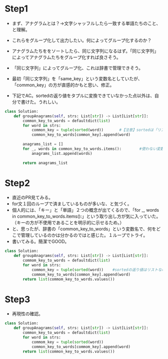 # Step1
- まず、アナグラムとは？->文字シャッフルしたら一致する単語たちのこと、と理解。
- これらをグループ化して出力したい。何によってグループ化するのか？
- アナグラムたちををソートしたら、同じ文字列になるはず。「同じ文字列」によってアナグラムたちをグループ化すれば良さそう。
- 「同じ文字列」によってグループ化、これは辞書で管理できそう。
- 最初「同じ文字列」を「same_key」という変数名としていたが、「common_key」の方が直感的かもと思い、修正。

- 下記でAC。sortedの返り値をタプルに変換できていなかった点以外は、自分で書けた。うれしい。
```python
class Solution:
    def groupAnagrams(self, strs: List[str]) -> List[List[str]]:
        common_key_to_words = defaultdict(list)
        for word in strs:
            common_key = tuple(sorted(word))       #【注意】sortedは「リスト」を返す。リストは辞書キーとして使えない。タプルを使う
            common_key_to_words[common_key].append(word)
        
        anagrams_list = []
        for _, words in common_key_to_words.items():        #使わない変数は取り出しつつ「_」と名付けると明示的。
            anagrams_list.append(words)
        
        return anagrams_list
```

# Step2
- 直近のPR見てみる。
- for文１回のループで済ましているものが多いな、と気づく。
- 個人的には、「キー」と「単語」２つの概念が出てくるので、「for _, words in common_key_to_words.items():」という取り出し方が気に入っていた。（キーの方が不使用であることを明示的に示せるため。）
- と、思ったが、辞書の「common_key_to_words」という変数名で、何をどこで管理しているのかは分かるのではと感じた。１ループでトライ。
- 書いてみる。簡潔でGOOD。

```python
class Solution:
    def groupAnagrams(self, strs: List[str]) -> List[List[str]]:
        commom_key_to_words = defaultdict(list)
        for word in strs:
            common_key = tuple(sorted(word))    #sortedの返り値はリストなので、辞書キーとして使えず、タプルに変換する必要がある。
            commom_key_to_words[common_key].append(word)
        return list(commom_key_to_words.values())
```

# Step3
- 再現性の確認。
```python
class Solution:
    def groupAnagrams(self, strs: List[str]) -> List[List[str]]:
        common_key_to_words = defaultdict(list)
        for word in strs:
            commom_key = tuple(sorted(word))
            common_key_to_words[commom_key].append(word)
        return list(common_key_to_words.values())
```
